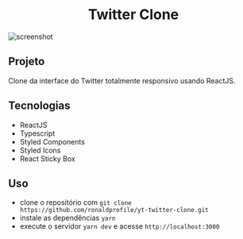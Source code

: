 <h1 align="center">Twitter Clone</h1>

<img src="https://ik.imagekit.io/gczsuhmv3/screenshot-rocks_twitter.png?ik-sdk-version=javascript-1.4.3&updatedAt=1642729624737" alt="screenshot"/>

## Projeto

Clone da interface do Twitter totalmente responsivo usando ReactJS.

## Tecnologias

- ReactJS
- Typescript
- Styled Components
- Styled Icons
- React Sticky Box

## Uso

- clone o repositório com `git clone https://github.com/ronaldprofile/yt-twitter-clone.git`
- instale as dependências `yarn`
- execute o servidor `yarn dev` e acesse `http://localhost:3000`
